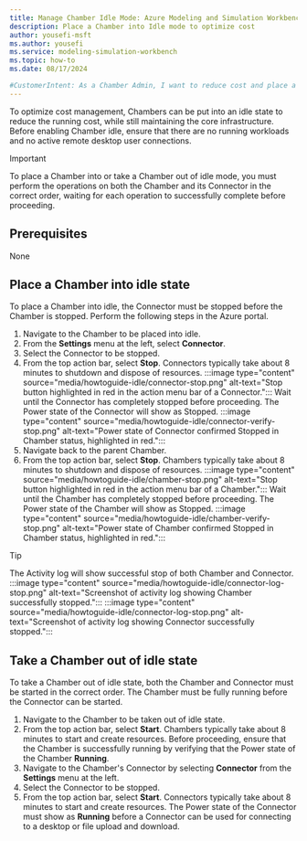 ```yaml
---
title: Manage Chamber Idle Mode: Azure Modeling and Simulation Workbench
description: Place a Chamber into Idle mode to optimize cost
author: yousefi-msft
ms.author: yousefi
ms.service: modeling-simulation-workbench
ms.topic: how-to
ms.date: 08/17/2024

#CustomerIntent: As a Chamber Admin, I want to reduce cost and place a Chamber into Idle mode.
---
```


To optimize cost management, Chambers can be put into an idle state to reduce the running cost, while still maintaining the core infrastructure. Before enabling Chamber idle, ensure that there are no running workloads and no active remote desktop user connections.

> [!IMPORTANT]
> To place a Chamber into or take a Chamber out of idle mode, you must perform the operations on both the Chamber and its Connector in the correct order, waiting for each operation to successfully complete before proceeding.

## Prerequisites

None

## Place a Chamber into idle state

To place a Chamber into idle, the Connector must be stopped before the Chamber is stopped. Perform the following steps in the Azure portal.

1. Navigate to the Chamber to be placed into idle.
1. From the **Settings** menu at the left, select **Connector**.
1. Select the Connector to be stopped.
1. From the top action bar, select **Stop**. Connectors typically take about 8 minutes to shutdown and dispose of resources.  :::image type="content" source="media/howtoguide-idle/connector-stop.png" alt-text="Stop button highlighted in red in the action menu bar of a Connector.":::  Wait until the Connector has completely stopped before proceeding. The Power state of the Connector will show as Stopped. :::image type="content" source="media/howtoguide-idle/connector-verify-stop.png" alt-text="Power state of Connector confirmed Stopped in Chamber status, highlighted in red.":::
1. Navigate back to the parent Chamber.
1. From the top action bar, select **Stop**. Chambers typically take about 8 minutes to shutdown and dispose of resources. :::image type="content" source="media/howtoguide-idle/chamber-stop.png" alt-text="Stop button highlighted in red in the action menu bar of a Chamber.":::  Wait until the Chamber has completely stopped before proceeding. The Power state of the Chamber will show as Stopped. :::image type="content" source="media/howtoguide-idle/chamber-verify-stop.png" alt-text="Power state of Chamber confirmed Stopped in Chamber status, highlighted in red.":::

> [!TIP]
> The Activity log will show successful stop of both Chamber and Connector. :::image type="content" source="media/howtoguide-idle/connector-log-stop.png" alt-text="Screenshot of activity log showing Chamber successfully stopped."::: :::image type="content" source="media/howtoguide-idle/connector-log-stop.png" alt-text="Screenshot of activity log showing Connector successfully stopped.":::

## Take a Chamber out of idle state

To take a Chamber out of idle state, both the Chamber and Connector must be started in the correct order. The Chamber must be fully running before the Connector can be started.

1. Navigate to the Chamber to be taken out of idle state.
1. From the top action bar, select **Start**. Chambers typically take about 8 minutes to start and create resources. Before proceeding, ensure that the Chamber is successfully running by verifying that the Power state of the Chamber **Running**.
1. Navigate to the Chamber's Connector by selecting **Connector** from the **Settings** menu at the left.
1. Select the Connector to be stopped.
1. From the top action bar, select **Start**. Connectors typically take about 8 minutes to start and create resources. The Power state of the Connector must show as **Running** before a Connector can be used for connecting to a desktop or file upload and download.
